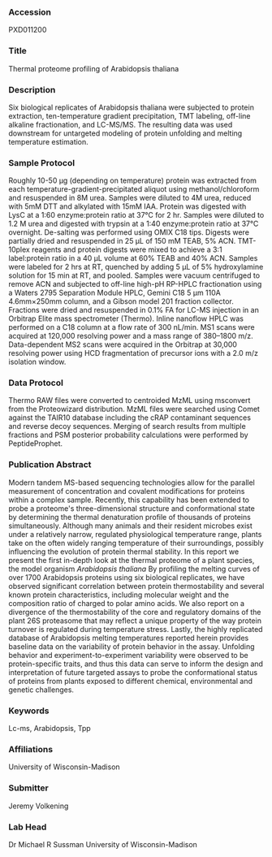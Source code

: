 ### Accession
PXD011200

### Title
Thermal proteome profiling of Arabidopsis thaliana

### Description
Six biological replicates of Arabidopsis thaliana were subjected to protein extraction, ten-temperature gradient precipitation, TMT labeling, off-line alkaline fractionation, and LC-MS/MS. The resulting data was used downstream for untargeted modeling of protein unfolding and melting temperature estimation.

### Sample Protocol
Roughly 10-50 μg (depending on temperature) protein was extracted from each temperature-gradient-precipitated aliquot using methanol/chloroform and resuspended in 8M urea. Samples were diluted to 4M urea, reduced with 5mM DTT and alkylated with 15mM IAA. Protein was digested with LysC at a 1:60 enzyme:protein ratio at 37°C for 2 hr. Samples were diluted to 1.2 M urea and digested with trypsin at a 1:40 enzyme:protein ratio at 37°C overnight. De-salting was performed using OMIX C18 tips. Digests were partially dried and resuspended in 25 μL of 150 mM TEAB, 5% ACN. TMT-10plex reagents and protein digests were mixed to achieve a 3:1 label:protein ratio in a 40 μL volume at 60% TEAB and 40% ACN. Samples were labeled for 2 hrs at RT, quenched by adding 5 μL of 5% hydroxylamine solution for 15 min at RT, and pooled. Samples were vacuum centrifuged to remove ACN and subjected to off-line high-pH RP-HPLC fractionation using a Waters 2795 Separation Module HPLC, Gemini C18 5 μm 110A 4.6mm×250mm column, and a Gibson model 201 fraction collector. Fractions were dried and resuspended in 0.1% FA for LC-MS injection in an Orbitrap Elite mass spectrometer (Thermo). Inline nanoflow HPLC was performed on a C18 column at a flow rate of 300 nL/min. MS1 scans were acquired at 120,000 resolving power and a mass range of 380–1800 m/z. Data-dependent MS2 scans were acquired in the Orbitrap at 30,000 resolving power using HCD fragmentation of precursor ions with a 2.0 m/z isolation window.

### Data Protocol
Thermo RAW files were converted to centroided MzML using msconvert from the Proteowizard distribution. MzML files were searched using Comet against the TAIR10 database including the cRAP contaminant sequences and reverse decoy sequences. Merging of search results from multiple fractions and PSM posterior probability calculations were performed by PeptideProphet.

### Publication Abstract
Modern tandem MS-based sequencing technologies allow for the parallel measurement of concentration and covalent modifications for proteins within a complex sample. Recently, this capability has been extended to probe a proteome's three-dimensional structure and conformational state by determining the thermal denaturation profile of thousands of proteins simultaneously. Although many animals and their resident microbes exist under a relatively narrow, regulated physiological temperature range, plants take on the often widely ranging temperature of their surroundings, possibly influencing the evolution of protein thermal stability. In this report we present the first in-depth look at the thermal proteome of a plant species, the model organism <i>Arabidopsis thaliana</i> By profiling the melting curves of over 1700 Arabidopsis proteins using six biological replicates, we have observed significant correlation between protein thermostability and several known protein characteristics, including molecular weight and the composition ratio of charged to polar amino acids. We also report on a divergence of the thermostability of the core and regulatory domains of the plant 26S proteasome that may reflect a unique property of the way protein turnover is regulated during temperature stress. Lastly, the highly replicated database of Arabidopsis melting temperatures reported herein provides baseline data on the variability of protein behavior in the assay. Unfolding behavior and experiment-to-experiment variability were observed to be protein-specific traits, and thus this data can serve to inform the design and interpretation of future targeted assays to probe the conformational status of proteins from plants exposed to different chemical, environmental and genetic challenges.

### Keywords
Lc-ms, Arabidopsis, Tpp

### Affiliations
University of Wisconsin-Madison

### Submitter
Jeremy Volkening

### Lab Head
Dr Michael R Sussman
University of Wisconsin-Madison


